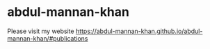 # abdul-mannan-khan
Please visit my website https://abdul-mannan-khan.github.io/abdul-mannan-khan/#publications

